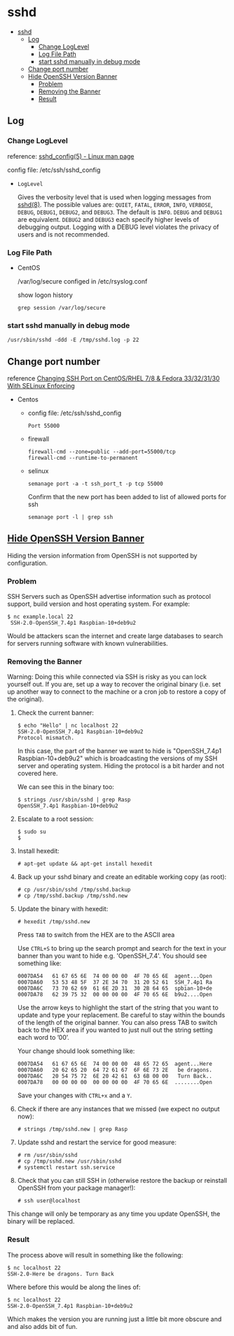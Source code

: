 # sshd

- [sshd](#sshd)
  - [Log](#log)
    - [Change LogLevel](#change-loglevel)
    - [Log File Path](#log-file-path)
    - [start sshd manually in debug mode](#start-sshd-manually-in-debug-mode)
  - [Change port number](#change-port-number)
  - [Hide OpenSSH Version Banner](#hide-openssh-version-banner)
    - [Problem](#problem)
    - [Removing the Banner](#removing-the-banner)
    - [Result](#result)

## Log

### Change LogLevel

reference: [sshd_config(5) - Linux man page](https://linux.die.net/man/5/sshd_config)

config file: /etc/ssh/sshd_config

- `LogLevel`

  Gives the verbosity level that is used when logging messages from [sshd(8)](https://linux.die.net/man/8/sshd). The possible values are: `QUIET`, `FATAL`, `ERROR`, `INFO`, `VERBOSE`, `DEBUG`, `DEBUG1`, `DEBUG2`, and `DEBUG3`. The default is `INFO`. `DEBUG` and `DEBUG1` are equivalent. `DEBUG2` and `DEBUG3` each specify higher levels of debugging output. Logging with a DEBUG level violates the privacy of users and is not recommended.

### Log File Path

- CentOS

  /var/log/secure configed in /etc/rsyslog.conf

  show logon history

      grep session /var/log/secure

### start sshd manually in debug mode

    /usr/sbin/sshd -ddd -E /tmp/sshd.log -p 22

## Change port number

reference [Changing SSH Port on CentOS/RHEL 7/8 & Fedora 33/32/31/30 With SELinux Enforcing](https://computingforgeeks.com/change-ssh-port-centos-rhel-fedora-with-selinux/)

- Centos

  - config file: /etc/ssh/sshd_config

        Port 55000

  - firewall

        firewall-cmd --zone=public --add-port=55000/tcp
        firewall-cmd --runtime-to-permanent

  - selinux

        semanage port -a -t ssh_port_t -p tcp 55000

    Confirm that the new port has been added to list of allowed ports for ssh

        semanage port -l | grep ssh

## [Hide OpenSSH Version Banner](http://kb.ictbanking.net/article.php?id=666)

Hiding the version information from OpenSSH is not supported by configuration.

### Problem

SSH Servers such as OpenSSH advertise information such as protocol support, build version and host operating system. For example:

    $ nc example.local 22
     SSH-2.0-OpenSSH_7.4p1 Raspbian-10+deb9u2

Would be attackers scan the internet and create large databases to search for servers running software with known vulnerabilities.

### Removing the Banner

Warning: Doing this while connected via SSH is risky as you can lock yourself out. If you are, set up a way to recover the original binary (i.e. set up another way to connect to the machine or a cron job to restore a copy of the original).

1. Check the current banner:

       $ echo "Hello" | nc localhost 22
       SSH-2.0-OpenSSH_7.4p1 Raspbian-10+deb9u2
       Protocol mismatch.

   In this case, the part of the banner we want to hide is "OpenSSH_7.4p1 Raspbian-10+deb9u2" which is broadcasting the versions of my SSH server and operating system. Hiding the protocol is a bit harder and not covered here.

   We can see this in the binary too:

       $ strings /usr/sbin/sshd | grep Rasp
       OpenSSH_7.4p1 Raspbian-10+deb9u2

2. Escalate to a root session:

       $ sudo su
       $

3. Install hexedit:

       # apt-get update && apt-get install hexedit

4. Back up your sshd binary and create an editable working copy (as root):

       # cp /usr/sbin/sshd /tmp/sshd.backup
       # cp /tmp/sshd.backup /tmp/sshd.new

5. Update the binary with hexedit:

       # hexedit /tmp/sshd.new

   Press `TAB` to switch from the HEX are to the ASCII area

   Use `CTRL+S` to bring up the search prompt and search for the text in your banner than you want to hide e.g. 'OpenSSH_7.4'. You should see something like:

       0007DA54   61 67 65 6E  74 00 00 00  4F 70 65 6E  agent...Open
       0007DA60   53 53 48 5F  37 2E 34 70  31 20 52 61  SSH_7.4p1 Ra
       0007DA6C   73 70 62 69  61 6E 2D 31  30 2B 64 65  spbian-10+de
       0007DA78   62 39 75 32  00 00 00 00  4F 70 65 6E  b9u2....Open

   Use the arrow keys to highlight the start of the string that you want to update and type your replacement. Be careful to stay within the bounds of the length of the original banner. You can also press TAB to switch back to the HEX area if you wanted to just null out the string setting each word to ’00’.

   Your change should look something like:

       0007DA54   61 67 65 6E  74 00 00 00  48 65 72 65  agent...Here
       0007DA60   20 62 65 20  64 72 61 67  6F 6E 73 2E   be dragons.
       0007DA6C   20 54 75 72  6E 20 42 61  63 6B 00 00   Turn Back..
       0007DA78   00 00 00 00  00 00 00 00  4F 70 65 6E  ........Open

   Save your changes with `CTRL+x` and a `Y`.

6. Check if there are any instances that we missed (we expect no output now):

       # strings /tmp/sshd.new | grep Rasp

7. Update sshd and restart the service for good measure:

       # rm /usr/sbin/sshd
       # cp /tmp/sshd.new /usr/sbin/sshd
       # systemctl restart ssh.service

8. Check that you can still SSH in (otherwise restore the backup or reinstall OpenSSH from your package manager!):

       # ssh user@localhost

This change will only be temporary as any time you update OpenSSH, the binary will be replaced.

### Result

The process above will result in something like the following:

    $ nc localhost 22
    SSH-2.0-Here be dragons. Turn Back

Where before this would be along the lines of:

    $ nc localhost 22 
    SSH-2.0-OpenSSH_7.4p1 Raspbian-10+deb9u2

Which makes the version you are running just a little bit more obscure and and also adds bit of fun.
